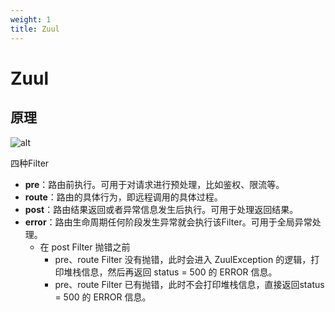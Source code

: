```yaml
---
weight: 1
title: Zuul
---
```


# Zuul

## 原理

![alt](/images/gateway/zuul.png)

四种Filter
- **pre**：路由前执行。可用于对请求进行预处理，比如鉴权、限流等。
- **route**：路由的具体行为，即远程调用的具体过程。
- **post**：路由结果返回或者异常信息发生后执行。可用于处理返回结果。
- **error**：路由生命周期任何阶段发生异常就会执行该Filter。可用于全局异常处理。
	+ 在 post Filter 抛错之前
		* pre、route Filter 没有抛错，此时会进入 ZuulException 的逻辑，打印堆栈信息，然后再返回 status = 500 的 ERROR 信息。
		* pre、route Filter 已有抛错，此时不会打印堆栈信息，直接返回status = 500 的 ERROR 信息。